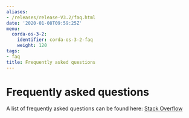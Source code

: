 ```yaml
---
aliases:
- /releases/release-V3.2/faq.html
date: '2020-01-08T09:59:25Z'
menu:
  corda-os-3-2:
    identifier: corda-os-3-2-faq
    weight: 120
tags:
- faq
title: Frequently asked questions
---
```



# Frequently asked questions

A list of frequently asked questions can be found here: [Stack Overflow](https://stackoverflow.com/questions/tagged/corda)
